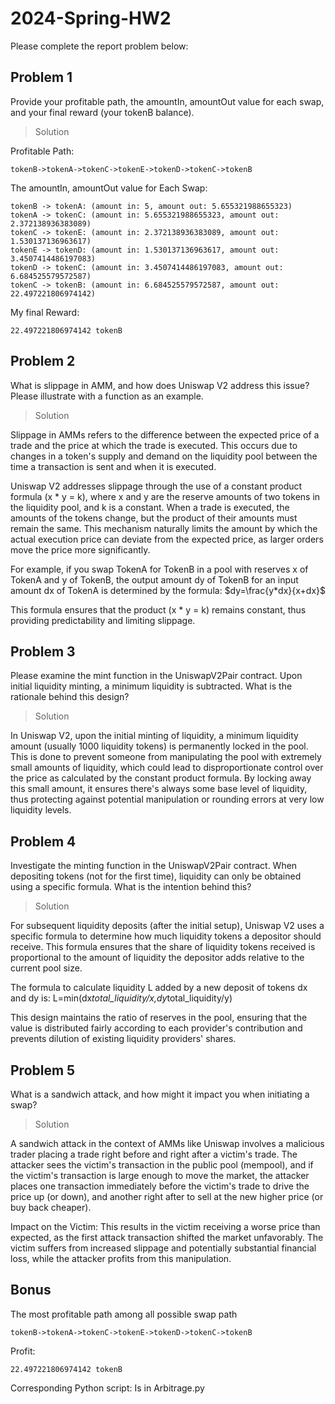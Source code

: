 # 2024-Spring-HW2

Please complete the report problem below:

## Problem 1
Provide your profitable path, the amountIn, amountOut value for each swap, and your final reward (your tokenB balance).

> Solution

Profitable Path: 
```
tokenB->tokenA->tokenC->tokenE->tokenD->tokenC->tokenB
```

The amountIn, amountOut value for Each Swap:
```
tokenB -> tokenA: (amount in: 5, amount out: 5.655321988655323)
tokenA -> tokenC: (amount in: 5.655321988655323, amount out: 2.372138936383089)
tokenC -> tokenE: (amount in: 2.372138936383089, amount out: 1.530137136963617)
tokenE -> tokenD: (amount in: 1.530137136963617, amount out: 3.4507414486197083)
tokenD -> tokenC: (amount in: 3.4507414486197083, amount out: 6.684525579572587)
tokenC -> tokenB: (amount in: 6.684525579572587, amount out: 22.497221806974142)
```

My final Reward:
```
22.497221806974142 tokenB
```

## Problem 2
What is slippage in AMM, and how does Uniswap V2 address this issue? Please illustrate with a function as an example.

> Solution

Slippage in AMMs refers to the difference between the expected price of a trade and the price at which the trade is executed. This occurs due to changes in a token's supply and demand on the liquidity pool between the time a transaction is sent and when it is executed.

Uniswap V2 addresses slippage through the use of a constant product formula (x * y = k), where x and y are the reserve amounts of two tokens in the liquidity pool, and k is a constant. When a trade is executed, the amounts of the tokens change, but the product of their amounts must remain the same. This mechanism naturally limits the amount by which the actual execution price can deviate from the expected price, as larger orders move the price more significantly.

For example, if you swap TokenA for TokenB in a pool with reserves x of TokenA and y of TokenB, the output amount dy of TokenB for an input amount dx of TokenA is determined by the formula:
$dy=\frac{y*dx}{x+dx}$

This formula ensures that the product (x * y = k) remains constant, thus providing predictability and limiting slippage.
## Problem 3
Please examine the mint function in the UniswapV2Pair contract. Upon initial liquidity minting, a minimum liquidity is subtracted. What is the rationale behind this design?

> Solution

In Uniswap V2, upon the initial minting of liquidity, a minimum liquidity amount (usually 1000 liquidity tokens) is permanently locked in the pool. This is done to prevent someone from manipulating the pool with extremely small amounts of liquidity, which could lead to disproportionate control over the price as calculated by the constant product formula. By locking away this small amount, it ensures there's always some base level of liquidity, thus protecting against potential manipulation or rounding errors at very low liquidity levels.

## Problem 4
Investigate the minting function in the UniswapV2Pair contract. When depositing tokens (not for the first time), liquidity can only be obtained using a specific formula. What is the intention behind this?

> Solution

For subsequent liquidity deposits (after the initial setup), Uniswap V2 uses a specific formula to determine how much liquidity tokens a depositor should receive. This formula ensures that the share of liquidity tokens received is proportional to the amount of liquidity the depositor adds relative to the current pool size.

The formula to calculate liquidity 
L added by a new deposit of tokens dx and dy is: L=min(dx*total_liquidity/x,dy*total_liquidity/y)

This design maintains the ratio of reserves in the pool, ensuring that the value is distributed fairly according to each provider's contribution and prevents dilution of existing liquidity providers' shares.

## Problem 5
What is a sandwich attack, and how might it impact you when initiating a swap?

> Solution

A sandwich attack in the context of AMMs like Uniswap involves a malicious trader placing a trade right before and right after a victim's trade. The attacker sees the victim's transaction in the public pool (mempool), and if the victim's transaction is large enough to move the market, the attacker places one transaction immediately before the victim's trade to drive the price up (or down), and another right after to sell at the new higher price (or buy back cheaper).

Impact on the Victim: This results in the victim receiving a worse price than expected, as the first attack transaction shifted the market unfavorably. The victim suffers from increased slippage and potentially substantial financial loss, while the attacker profits from this manipulation.

## Bonus
The most profitable path among all possible swap path
```
tokenB->tokenA->tokenC->tokenE->tokenD->tokenC->tokenB
```
Profit:
```
22.497221806974142 tokenB
```
Corresponding Python script: Is in Arbitrage.py
